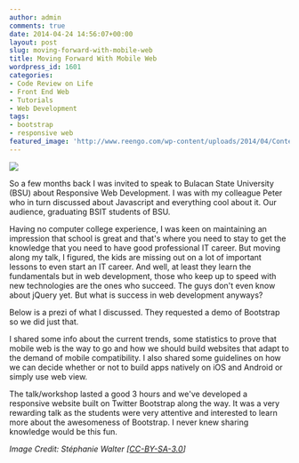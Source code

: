 ```yaml
---
author: admin
comments: true
date: 2014-04-24 14:56:07+00:00
layout: post
slug: moving-forward-with-mobile-web
title: Moving Forward With Mobile Web
wordpress_id: 1601
categories:
- Code Review on Life
- Front End Web
- Tutorials
- Web Development
tags:
- bootstrap
- responsive web
featured_image: 'http://www.reengo.com/wp-content/uploads/2014/04/Content_is_like_water.png'
---
```


[![](http://www.reengo.com/wp-content/uploads/2014/04/Content_is_like_water.png)](http://www.reengo.com/wp-content/uploads/2014/04/Content_is_like_water.png)

So a few months back I was invited to speak to Bulacan State University (BSU) about Responsive Web Development. I was with my colleague Peter who in turn discussed about Javascript and everything cool about it. Our audience, graduating BSIT students of BSU.

Having no computer college experience, I was keen on maintaining an impression that school is great and that's where you need to stay to get the knowledge that you need to have good professional IT career. But moving along my talk, I figured, the kids are missing out on a lot of important lessons to even start an IT career. And well, at least they learn the fundamentals but in web development, those who keep up to speed with new technologies are the ones who succeed. The guys don't even know about jQuery yet. But what is success in web development anyways?

Below is a prezi of what I discussed. They requested a demo of Bootstrap so we did just that.



I shared some info about the current trends, some statistics to prove that mobile web is the way to go and how we should build websites that adapt to the demand of mobile compatibility. I also shared some guidelines on how we can decide whether or not to build apps natively on iOS and Android or simply use web view.

The talk/workshop lasted a good 3 hours and we've developed a responsive website built on Twitter Bootstrap along the way. It was a very rewarding talk as the students were very attentive and interested to learn more about the awesomeness of Bootstrap. I never knew sharing knowledge would be this fun.


_Image Credit: Stéphanie Walter [[CC-BY-SA-3.0](http://creativecommons.org/licenses/by-sa/3.0)]_
